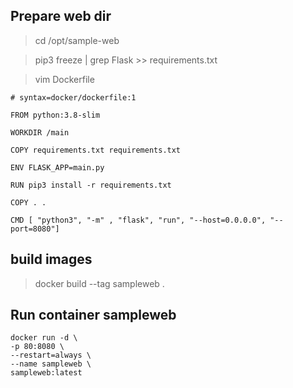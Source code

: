 ## Prepare web dir
> cd /opt/sample-web

> pip3 freeze | grep Flask >> requirements.txt

> vim Dockerfile

```
# syntax=docker/dockerfile:1

FROM python:3.8-slim

WORKDIR /main

COPY requirements.txt requirements.txt

ENV FLASK_APP=main.py

RUN pip3 install -r requirements.txt

COPY . .

CMD [ "python3", "-m" , "flask", "run", "--host=0.0.0.0", "--port=8080"]

```

## build images
> docker build --tag sampleweb .

## Run container sampleweb

```
docker run -d \
-p 80:8080 \
--restart=always \
--name sampleweb \
sampleweb:latest
```

